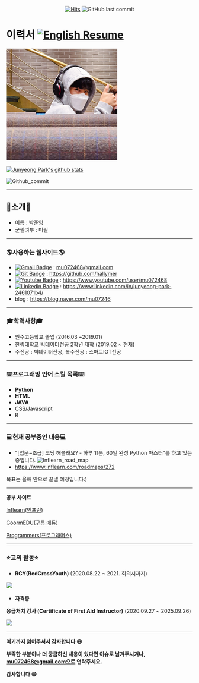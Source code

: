 <div align = center>
 
[![Hits](https://hits.seeyoufarm.com/api/count/incr/badge.svg?url=https%3A%2F%2Fgithub.com%2Fhallymer)](https://hits.seeyoufarm.com) 
![GitHub last commit](https://img.shields.io/github/last-commit/hallymer/resume)
</div>

# 이력서 [![English Resume](https://img.shields.io/static/v1?label=English&message=Resume&color=yellow&link=https://github.com/hallymer/RESUME/blob/master/README(Eng).md)](https://github.com/hallymer/RESUME/blob/master/README(Eng).md)

<img src=images/profile02.jpg height=300 weight=300>

[![Junyeong Park's github stats](https://github-readme-stats.vercel.app/api?username=hallymer&show_icons=true)](https://github.com/anuraghazra/github-readme-stats) 

![Github_commit](https://github.com/hallymer/RESUME/blob/master/images/Github%20commit%20contribution.PNG)

**************************

## 👋소개👋
* 이름 : 박준영
* 군필여부 : 미필
**************************

### 🌎사용하는 웹사이트🌎
* [![Gmail Badge](https://img.shields.io/badge/-Gmail-d14836?style=flat-square&logo=Gmail&logoColor=white&link=mailto:mu072468@gmail.com)](mailto:mu072468@gmail.com) : mu072468@gmail.com
* [![Git Badge](http://img.shields.io/badge/-Github-black?style=flat-square&logo=github&link=https://github.com/hallymer)](https://github.com/hallymer) : https://github.com/hallymer
* [![Youtube Badge](https://img.shields.io/badge/Youtube-ff0000?style=flat-square&logo=youtube&link=https://www.youtube.com/user/mu072468/featured?view_as=subscriber)](https://www.youtube.com/user/mu072468/featured?view_as=subscriber) : https://www.youtube.com/user/mu072468
* [![Linkedin Badge](https://img.shields.io/badge/-LinkedIn-blue?style=flat-square&logo=Linkedin&logoColor=white&link=https://linkedin.com/in/junyeong-park-2461071b4)](https://linkedin.com/in/junyeong-park-2461071b4) : https://www.linkedin.com/in/junyeong-park-2461071b4/
* blog : https://blog.naver.com/mu07246

**************************

### 🎓학력사항🎓
* 원주고등학교 졸업 (2016.03 ~2019.01)
* 한림대학교 빅데이터전공 2학년 재학 (2019.02 ~ 현재)
* 주전공 : 빅데이터전공, 복수전공 : 스마트IOT전공
**************************

### :keyboard:프로그래밍 언어 스킬 목록:keyboard:
* **Python**
* **HTML**
* **JAVA**
* CSS/Javascript
* R
**************************

### :computer:현재 공부중인 내용:computer:
* "[입문~초급] 코딩 해볼래요? - 하루 11분, 60일 완성 Python 마스터"를 하고 있는 중입니다.
![Inflearn_road_map](https://user-images.githubusercontent.com/59460979/89012511-50d06a80-d34d-11ea-8b2d-87a8e5337bcc.png)
* https://www.inflearn.com/roadmaps/272

목표는 올해 안으로 끝낼 예정입니다:)
**************************

**공부 사이트**

[Inflearn(인프런)][Inflearn]

[GoormEDU(구름 에듀)][Goorm]

[Programmers(프로그래머스)][Programmers]

[Programmers]: https://programmers.co.kr/learn
[Goorm]: https://edu.goorm.io/
[Inflearn]: https://www.inflearn.com/
**************************

### :star:교외 활동:star:

* **RCY(RedCrossYouth)**
(2020.08.22 ~ 2021. 회의시까지)

<img src=https://github.com/hallymer/RESUME/blob/master/images/business%20card(Kor).png height=250 weight=250>

* **자격증**

**응급처치 강사 (Certificate of First Aid Instructor)**
(2020.09.27 ~ 2025.09.26)

<img src=https://github.com/hallymer/RESUME/blob/master/images/First%20Aid%20Instructor.jpg height=250 weight=250>

**************************

**여기까지 읽어주셔서 감사합니다 :laughing:**

**부족한 부분이나 더 궁금하신 내용이 있다면 이슈로 남겨주시겨나, mu072468@gmail.com으로 연락주세요.**

**감사합니다 :smile:**
